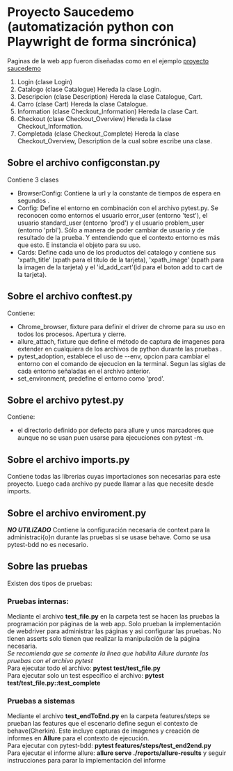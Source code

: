# Proyecto Saucedemo (automatización python con Playwright de forma sincrónica)  
Paginas de la web app fueron diseñadas como en el ejemplo [proyecto saucedemo](https://github.com/emzima24/principalEmzima/tree/main/principalEmzima/pythonAutomatizacion/saucedemoproject)  

1. Login (clase Login) 
2. Catalogo (clase Catalogue) Hereda la clase Login.
3. Descripcion (clase Description) Hereda la clase Catalogue, Cart.
4. Carro (clase Cart) Hereda la clase Catalogue.
5. Information (clase Checkout_Information) Hereda la clase Cart.
6. Checkout (clase Checkout_Overview) Hereda la clase Checkout_Information.
7. Completada (clase Checkout_Complete) Hereda la clase Checkout_Overview, Description de la cual sobre escribe una clase.

## Sobre el archivo configconstan.py  
Contiene 3 clases

* BrowserConfig: Contiene la url y la constante de tiempos de espera en segundos .
* Config: Define el entorno en combinación con el archivo pytest.py.
Se reconocen como entornos el usuario error_user (entorno 'test'), el usuario standard_user (entorno 'prod') y el usuario problem_user (entorno 'prbl'). Sólo a manera de poder cambiar de usuario y de resultado de la prueba. Y entendiendo que el contexto entorno es más que esto. E instancia el objeto para su uso.
* Cards: Define cada uno de los productos del catalogo y contiene sus 'xpath_title' (xpath para el titulo de la tarjeta), 'xpath_image' (xpath para la imagen de la tarjeta) y el 'id_add_cart'(id para el boton add to cart de la tarjeta).

## Sobre el archivo conftest.py
Contiene:

* Chrome_browser, fixture para definir el driver de chrome para su uso en todos los procesos. Apertura y cierre.
* allure_attach, fixture que define el método de captura de imagenes para extender en cualquiera de los archivos de python durante las pruebas .
* pytest_adoption, establece el uso de --env, opcion para cambiar el entorno con el comando de ejecucion en la terminal. Segun las siglas de cada entorno señaladas en el archivo anterior.
* set_environment, predefine el entorno como 'prod'.

## Sobre el archivo pytest.py
Contiene:

* el directorio definido por defecto para allure y unos marcadores que aunque no se usan puen usarse para ejecuciones con pytest -m.

## Sobre el archivo imports.py
Contiene todas las librerias cuyas importaciones son necesarias para este proyecto. Luego cada archivo py puede llamar a las que necesite desde imports.

## Sobre el archivo enviroment.py
***NO UTILIZADO*** Contiene la configuración necesaria de context para la administraci{o}n durante las pruebas si se usase behave. Como se usa pytest-bdd no es necesario.

## Sobre las pruebas
Existen dos tipos de pruebas:

### Pruebas internas:
Mediante el archivo **test_file.py** en la carpeta test se hacen las pruebas la programación por páginas de la web app. Solo prueban la implementación de webdriver para administrar las páginas y asi configurar las pruebas. No tienen asserts solo tienen que realizar la manipulación de la página necesaria.  
*Se recomienda que se comente la linea que habilita Allure durante las pruebas con el archivo pytest*   
Para ejecutar todo el archivo: **pytest test/test_file.py**   
Para ejecutar solo un test específico el archivo: **pytest test/test_file.py::test_complete**

### Pruebas a sistemas
Mediante el archivo **test_endToEnd.py** en la carpeta features/steps se prueban las features que el escenario define segun el contexto de behave(Gherkin). Este incluye capturas de imagenes y creación de informes en **Allure** para el contexto de ejecución.   
Para ejecutar con pytest-bdd: **pytest features/steps/test_end2end.py**    
Para ejecutar el informe allure: **allure serve ./reports/allure-results** y seguir instrucciones para parar la implementación del informe

